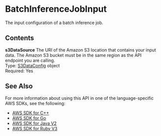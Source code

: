 # BatchInferenceJobInput<a name="API_BatchInferenceJobInput"></a>

The input configuration of a batch inference job\.

## Contents<a name="API_BatchInferenceJobInput_Contents"></a>

 **s3DataSource**   <a name="personalize-Type-BatchInferenceJobInput-s3DataSource"></a>
The URI of the Amazon S3 location that contains your input data\. The Amazon S3 bucket must be in the same region as the API endpoint you are calling\.  
Type: [S3DataConfig](API_S3DataConfig.md) object  
Required: Yes

## See Also<a name="API_BatchInferenceJobInput_SeeAlso"></a>

For more information about using this API in one of the language\-specific AWS SDKs, see the following:
+  [ AWS SDK for C\+\+](https://docs.aws.amazon.com/goto/SdkForCpp/personalize-2018-05-22/BatchInferenceJobInput) 
+  [ AWS SDK for Go](https://docs.aws.amazon.com/goto/SdkForGoV1/personalize-2018-05-22/BatchInferenceJobInput) 
+  [ AWS SDK for Java V2](https://docs.aws.amazon.com/goto/SdkForJavaV2/personalize-2018-05-22/BatchInferenceJobInput) 
+  [ AWS SDK for Ruby V3](https://docs.aws.amazon.com/goto/SdkForRubyV3/personalize-2018-05-22/BatchInferenceJobInput) 